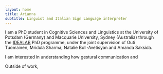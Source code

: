 ```yaml
---
layout: home
title: Arianna
subtitle: Linguist and Italian Sign Language interpreter
---
```


I am a PhD student in Cognitive Sciences and Linguistics at the University of Potsdam (Germany) and Macquarie University, Sydney (Australia)  through the [IDEALAB](https://phd-idealab.com/) PhD programme, under the joint supervision of Outi Tuomainen, Mridula Sharma, Natalie Boll-Avetisyan and Amanda Saksida.  

I am interested in understanding how gestural communication and  

Outside of work, 
